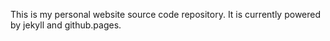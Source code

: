 This is my personal website source code repository.
It is currently powered by jekyll and github.pages.
